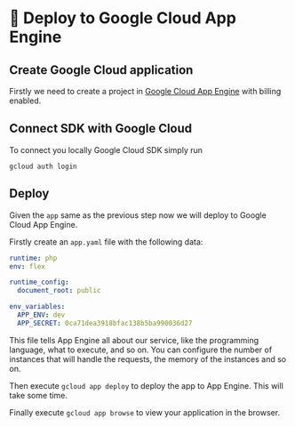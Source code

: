 # 🚀 Deploy to Google Cloud App Engine

## Create Google Cloud application
Firstly we need to create a project in [Google Cloud App Engine](https://console.cloud.google.com/projectselector/appengine/create?lang=flex_php&st=true) with billing enabled.

## Connect SDK with Google Cloud
To connect you locally Google Cloud SDK simply run

```
gcloud auth login
```

## Deploy
Given the `app` same as the previous step now we will deploy to Google Cloud
App Engine.

Firstly create an `app.yaml` file with the following data:

```yaml
runtime: php
env: flex

runtime_config:
  document_root: public

env_variables:
  APP_ENV: dev
  APP_SECRET: 0ca71dea3918bfac138b5ba990036d27

```

This file tells App Engine all about our service, like the programming language,
what to execute, and so on. You can configure the number of instances that will
handle the requests, the memory of the instances and so on.

Then execute `gcloud app deploy` to deploy the app to App Engine. This will
take some time.

Finally execute `gcloud app browse` to view your application in the browser.
